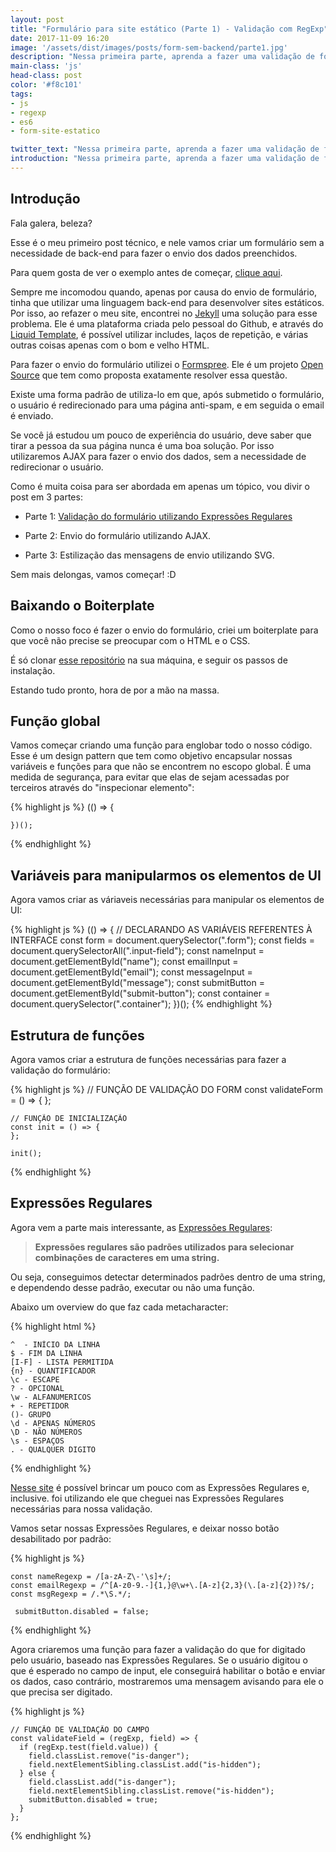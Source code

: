 ```yaml
---
layout: post
title: "Formulário para site estático (Parte 1) - Validação com RegExp"
date: 2017-11-09 16:20
image: '/assets/dist/images/posts/form-sem-backend/parte1.jpg'
description: "Nessa primeira parte, aprenda a fazer uma validação de formulário dinâmida utilizando Expressões Regulares"
main-class: 'js'
head-class: post
color: '#f8c101'
tags:
- js
- regexp
- es6
- form-site-estatico

twitter_text: "Nessa primeira parte, aprenda a fazer uma validação de formulário dinâmida utilizando Expressões Regulares"
introduction: "Nessa primeira parte, aprenda a fazer uma validação de formulário dinâmida utilizando Expressões Regulares."
---
```


## Introdução

Fala galera, beleza?

Esse é o meu primeiro post técnico, e nele vamos criar um formulário sem a necessidade de back-end para fazer o envio dos dados preenchidos.

Para quem gosta de ver o exemplo antes de começar, [clique aqui](http://matheusbarone.com/form-sem-backend/).

Sempre me incomodou quando, apenas por causa do envio de formulário, tinha que utilizar uma linguagem back-end para desenvolver sites estáticos. Por isso, ao refazer o meu site, encontrei no [Jekyll](https://jekyllrb.com/) uma solução para esse problema. Ele é uma plataforma criada pelo pessoal do Github, e através do [Liquid Template](https://shopify.github.io/liquid/), é possível utilizar includes, laços de repetição, e várias outras coisas apenas com o bom e velho HTML.

Para fazer o envio do formulário utilizei o [Formspree](https://formspree.io/). Ele é um projeto [Open Source](https://github.com/formspree/formspree) que tem como proposta exatamente resolver essa questão.

Existe uma forma padrão de utiliza-lo em que, após submetido o formulário, o usuário é redirecionado para uma página anti-spam, e em seguida o email é enviado.

Se você já estudou um pouco de experiência do usuário, deve saber que tirar a pessoa da sua página nunca é uma boa solução. Por isso utilizaremos AJAX para fazer o envio dos dados, sem a necessidade de redirecionar o usuário.

Como é muita coisa para ser abordada em apenas um tópico, vou divir o post em 3 partes:

- Parte 1: [Validação do formulário utilizando Expressões Regulares](http://matheusbarone.com/form-site-estatico-regexp/)

- Parte 2: Envio do formulário utilizando AJAX.

- Parte 3: Estilização das mensagens de envio utilizando SVG.

Sem mais delongas, vamos começar! :D

## Baixando o Boiterplate

Como o nosso foco é fazer o envio do formulário, criei um boiterplate para que você não precise se preocupar com o HTML e o CSS.

É só clonar [esse repositório](https://github.com/mathvbarone/tutorial-form-para-sites-estaticos) na sua máquina, e seguir os passos de instalação.

Estando tudo pronto, hora de por a mão na massa.

## Função global

Vamos começar criando uma função para englobar todo o nosso código. Esse é um design pattern que tem como objetivo encapsular nossas variáveis e funções para que não se encontrem no escopo global. É uma medida de segurança, para evitar que elas de sejam acessadas por terceiros através do "inspecionar elemento":


{% highlight js %}
    (() => {

    })();
{% endhighlight %}


## Variáveis para manipularmos os elementos de UI

Agora vamos criar as váriaveis necessárias para manipular os elementos de UI:

{% highlight js %}
    (() => {
        // DECLARANDO AS VARIÁVEIS REFERENTES À INTERFACE
        const form = document.querySelector(".form");
        const fields = document.querySelectorAll(".input-field");
        const nameInput = document.getElementById("name");
        const emailInput = document.getElementById("email");
        const messageInput = document.getElementById("message");
        const submitButton = document.getElementById("submit-button");
        const container = document.querySelector(".container");
    })();
{% endhighlight %}


## Estrutura de funções

Agora vamos criar a estrutura de funções necessárias para fazer a validação do formulário:


{% highlight js %}
    // FUNÇÃO DE VALIDAÇÃO DO FORM
    const validateForm = () => {
    };

    // FUNÇÃO DE INICIALIZAÇÃO
    const init = () => {
    };

    init();
{% endhighlight %}


## Expressões Regulares

Agora vem a parte mais interessante, as [Expressões Regulares](https://developer.mozilla.org/pt-BR/docs/Web/JavaScript/Guide/Regular_Expressions):

>**Expressões regulares são padrões utilizados para selecionar combinações de caracteres em uma string.**

Ou seja, conseguimos detectar determinados padrões dentro de uma string, e dependendo desse padrão, executar ou não uma função.

Abaixo um overview do que faz cada metacharacter:

{% highlight html %}

    ^  - INÍCIO DA LINHA
    $ - FIM DA LINHA
    [I-F] - LISTA PERMITIDA
    {n} - QUANTIFICADOR
    \c - ESCAPE
    ? - OPCIONAL
    \w - ALFANUMERICOS
    + - REPETIDOR
    ()- GRUPO
    \d - APENAS NÚMEROS
    \D - NÃO NÚMEROS
    \s - ESPAÇOS
    . - QUALQUER DIGITO

{% endhighlight %}


[Nesse site](https://regex101.com/) é possível brincar um pouco com as Expressões Regulares e, inclusive. foi utilizando ele que cheguei nas Expressões Regulares necessárias para nossa validação.

Vamos setar nossas Expressões Regulares, e deixar nosso botão desabilitado por padrão:

{% highlight js %}

    const nameRegexp = /[a-zA-Z\-'\s]+/;
    const emailRegexp = /^[A-z0-9.-]{1,}@\w+\.[A-z]{2,3}(\.[a-z]{2})?$/;
    const msgRegexp = /.*\S.*/;

     submitButton.disabled = false;

{% endhighlight %}

Agora criaremos uma função para fazer a validação do que for digitado pelo usuário, baseado nas Expressões Regulares. Se o usuário digitou o que é esperado no campo de input, ele conseguirá habilitar o botão e enviar os dados, caso contrário, mostraremos uma mensagem avisando para ele o que precisa ser digitado.


{% highlight js %}

    // FUNÇÃO DE VALIDAÇÃO DO CAMPO
    const validateField = (regExp, field) => {
      if (regExp.test(field.value)) {
        field.classList.remove("is-danger");
        field.nextElementSibling.classList.add("is-hidden");
      } else {
        field.classList.add("is-danger");
        field.nextElementSibling.classList.remove("is-hidden");
        submitButton.disabled = true;
      }
    };

{% endhighlight %}









